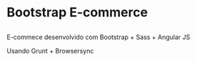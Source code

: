 # Bootstrap E-commerce
##

E-commece desenvolvido com Bootstrap + Sass + Angular JS 

Usando Grunt + Browsersync
